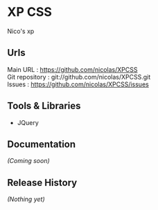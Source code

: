# XP CSS

Nico's xp

## Urls
Main URL : https://github.com/nicolas/XPCSS   
Git repository : git://github.com/nicolas/XPCSS.git   
Issues : https://github.com/nicolas/XPCSS/issues   

## Tools & Libraries
* JQuery

## Documentation
_(Coming soon)_

## Release History
_(Nothing yet)_

